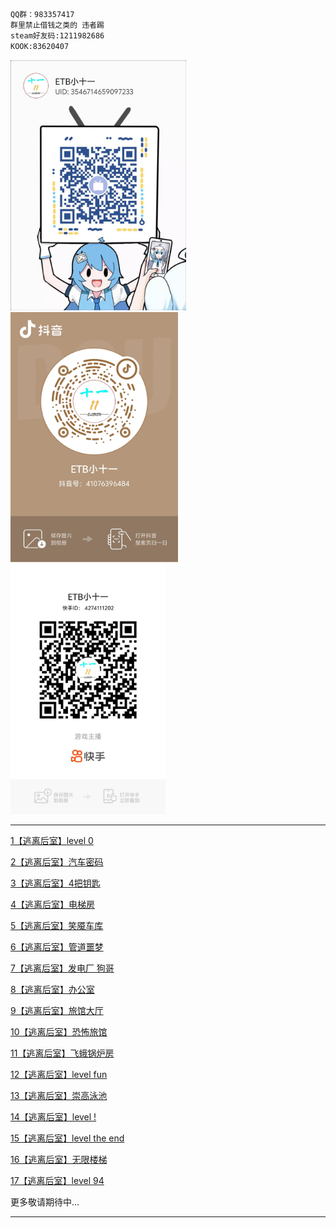 ```txt
QQ群：983357417
群里禁止借钱之类的 违者踢
steam好友码:1211982686
KOOK:83620407
```

<img src="img/bilbil.jpg" alt="B站" height="400px"><img src="img/douyin.jpg" alt="B站" height="400px"><img src="img/kuaishou.jpg" alt="B站" height="400px">

---

[1【逃离后室】level 0](https://www.bilibili.com/video/BV11hYjeaEQq/)

[2【逃离后室】汽车密码](https://www.bilibili.com/video/BV1KhYjeYEWe/)

[3【逃离后室】4把钥匙](https://www.bilibili.com/video/BV1VWYReQE2w/)

[4【逃离后室】电梯房](https://www.bilibili.com/video/BV1yrYReuEvB/)

[5【逃离后室】笑魇车库](https://www.bilibili.com/video/BV11zYRe6E7s/)

[6【逃离后室】管道噩梦](https://www.bilibili.com/video/BV1o7YReREx7/)

[7【逃离后室】发电厂 狗哥](https://www.bilibili.com/video/BV16BeFe2E27/)

[8【逃离后室】办公室](https://www.bilibili.com/video/BV1P8Yqe9EWQ/)

[9【逃离后室】旅馆大厅](https://www.bilibili.com/video/BV1n1YreFEre/)

[10【逃离后室】恐怖旅馆](https://www.bilibili.com/video/BV1WZY6ewE6Q/)

[11【逃离后室】飞蛾锅炉房](https://www.bilibili.com/video/BV1DYY1e9Eb5/)

[12【逃离后室】level fun](https://www.bilibili.com/video/BV1MEeEeVEeG/)

[13【逃离后室】崇高泳池](https://www.bilibili.com/video/BV1eKWFeGED1/)

[14【逃离后室】level !](https://www.bilibili.com/video/BV1JwpreAEXJ/)

[15【逃离后室】level the end](https://www.bilibili.com/video/BV11WWReEEq7/)

[16【逃离后室】无限楼梯](https://www.bilibili.com/video/BV1HEWZeJEgy/)

[17【逃离后室】level 94](https://www.bilibili.com/video/BV1AeWoenEx9/)

更多敬请期待中...

---
